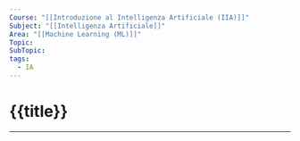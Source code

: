 ```yaml
---
Course: "[[Introduzione al Intelligenza Artificiale (IIA)]]"
Subject: "[[Intelligenza Artificiale]]"
Area: "[[Machine Learning (ML)]]"
Topic: 
SubTopic: 
tags:
  - IA
---
```

# {{title}}
---
